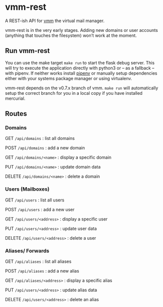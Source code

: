 # vmm-rest

A REST-ish API for [vmm](http://vmm.localdomain.org/) the virtual mail manager.

vmm-rest is in the very early stages. Adding new domains or user accounts (anything that touches the filesystem) won’t work at the moment.


## Run vmm-rest

You can use the make target `make run` to start the flask debug server. This will try to execute
the application directly with python3 or – as a fallback – with pipenv. If neither works
install [pipenv](https://github.com/pypa/pipenv) or manually setup dependencies either with
your systems package manager or using virtualenv.

vmm-rest depends on the v0.7.x branch of vmm. `make run` will automatically setup the
correct branch for you in a local copy if you have installed mercurial.


## Routes

### Domains

GET    `/api/domains`
  : list all domains
  
POST   `/api/domains`
  : add a new domain
  
GET    `/api/domains/<name>`
  : display a specific domain

PUT    `/api/domains/<name>`
  : update domain data
  
DELETE `/api/domains/<name>`
  : delete a domain

### Users (Mailboxes)

GET    `/api/users`
  : list all users
  
POST   `/api/users`
  : add a new user
  
GET    `/api/users/<address>`
  : display a specific user

PUT    `/api/users/<address>`
  : update user data
  
DELETE `/api/users/<address>`
  : delete a user

### Aliases/ Forwards

GET    `/api/aliases`
  : list all aliases
  
POST   `/api/aliases`
  : add a new alias
  
GET    `/api/aliases/<address>`
  : display a specific alias

PUT    `/api/users/<address>`
  : update alias data
  
DELETE `/api/users/<address>`
  : delete an alias
